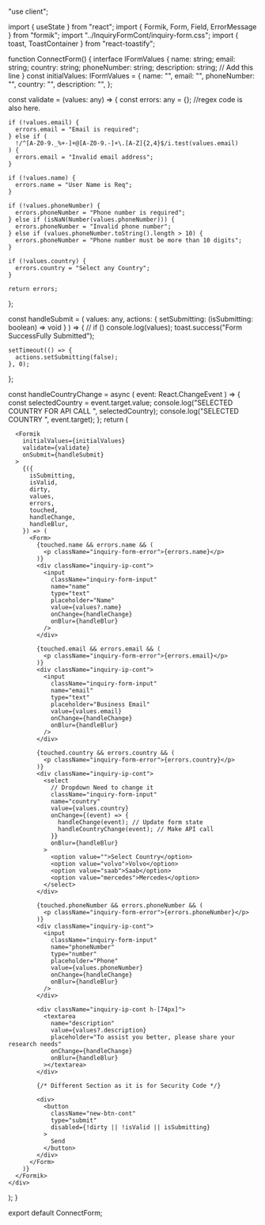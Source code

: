"use client";

import { useState } from "react";
import { Formik, Form, Field, ErrorMessage } from "formik";
import "../InquiryFormCont/inquiry-form.css";
import { toast, ToastContainer } from "react-toastify";

function ConnectForm() {
  interface IFormValues {
    name: string;
    email: string;
    country: string;
    phoneNumber: string;
    description: string; // Add this line
  }
  const initialValues: IFormValues = {
    name: "",
    email: "",
    phoneNumber: "",
    country: "",
    description: "",
  };

  const validate = (values: any) => {
    const errors: any = {};
    //regex code is also here.

    if (!values.email) {
      errors.email = "Email is required";
    } else if (
      !/^[A-Z0-9._%+-]+@[A-Z0-9.-]+\.[A-Z]{2,4}$/i.test(values.email)
    ) {
      errors.email = "Invalid email address";
    }

    if (!values.name) {
      errors.name = "User Name is Req";
    }

    if (!values.phoneNumber) {
      errors.phoneNumber = "Phone number is required";
    } else if (isNaN(Number(values.phoneNumber))) {
      errors.phoneNumber = "Invalid phone number";
    } else if (values.phoneNumber.toString().length > 10) {
      errors.phoneNumber = "Phone number must be more than 10 digits";
    }

    if (!values.country) {
      errors.country = "Select any Country";
    }

    return errors;
  };

  const handleSubmit = (
    values: any,
    actions: { setSubmitting: (isSubmitting: boolean) => void }
  ) => {
    // if ()
    console.log(values);
    toast.success("Form SuccessFully Submitted");

    setTimeout(() => {
      actions.setSubmitting(false);
    }, 0);
  };

  const handleCountryChange = async (
    event: React.ChangeEvent<HTMLSelectElement>
  ) => {
    const selectedCountry = event.target.value;
    console.log("SELECTED COUNTRY FOR API CALL ", selectedCountry);
    console.log("SELECTED COUNTRY ", event.target);
  };
  return (
    <div className="pl-[20px]">
      <ToastContainer />

      <Formik
        initialValues={initialValues}
        validate={validate}
        onSubmit={handleSubmit}
      >
        {({
          isSubmitting,
          isValid,
          dirty,
          values,
          errors,
          touched,
          handleChange,
          handleBlur,
        }) => (
          <Form>
            {touched.name && errors.name && (
              <p className="inquiry-form-error">{errors.name}</p>
            )}
            <div className="inquiry-ip-cont">
              <input
                className="inquiry-form-input"
                name="name"
                type="text"
                placeholder="Name"
                value={values?.name}
                onChange={handleChange}
                onBlur={handleBlur}
              />
            </div>

            {touched.email && errors.email && (
              <p className="inquiry-form-error">{errors.email}</p>
            )}
            <div className="inquiry-ip-cont">
              <input
                className="inquiry-form-input"
                name="email"
                type="text"
                placeholder="Business Email"
                value={values.email}
                onChange={handleChange}
                onBlur={handleBlur}
              />
            </div>

            {touched.country && errors.country && (
              <p className="inquiry-form-error">{errors.country}</p>
            )}
            <div className="inquiry-ip-cont">
              <select
                // Dropdown Need to change it
                className="inquiry-form-input"
                name="country"
                value={values.country}
                onChange={(event) => {
                  handleChange(event); // Update form state
                  handleCountryChange(event); // Make API call
                }}
                onBlur={handleBlur}
              >
                <option value="">Select Country</option>
                <option value="volvo">Volvo</option>
                <option value="saab">Saab</option>
                <option value="mercedes">Mercedes</option>
              </select>
            </div>

            {touched.phoneNumber && errors.phoneNumber && (
              <p className="inquiry-form-error">{errors.phoneNumber}</p>
            )}
            <div className="inquiry-ip-cont">
              <input
                className="inquiry-form-input"
                name="phoneNumber"
                type="number"
                placeholder="Phone"
                value={values.phoneNumber}
                onChange={handleChange}
                onBlur={handleBlur}
              />
            </div>

            <div className="inquiry-ip-cont h-[74px]">
              <textarea
                name="description"
                value={values?.description}
                placeholder="To assist you better, please share your research needs"
                onChange={handleChange}
                onBlur={handleBlur}
              ></textarea>
            </div>

            {/* Different Section as it is for Security Code */}

            <div>
              <button
                className="new-btn-cont"
                type="submit"
                disabled={!dirty || !isValid || isSubmitting}
              >
                Send
              </button>
            </div>
          </Form>
        )}
      </Formik>
    </div>
  );
}

export default ConnectForm;
